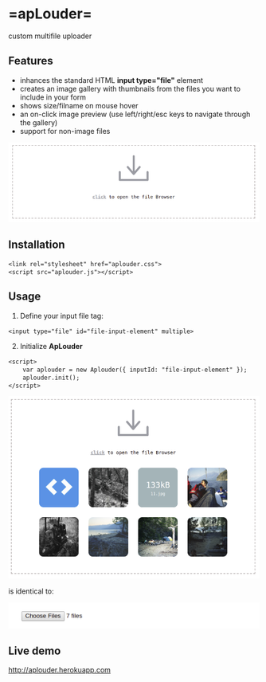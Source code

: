 # =apLouder=
custom multifile uploader

## Features
 * inhances the standard HTML **input type="file"** element
 * creates an image gallery with thumbnails from the files you want to include in your form
 * shows size/filname on mouse hover
 * an on-click image preview (use left/right/esc keys to navigate through the gallery)
 * support for non-image files

![alt tag](screenshot1.png?raw=true "apLouder")

## Installation
```
<link rel="stylesheet" href="aplouder.css">
<script src="aplouder.js"></script>
```
 
## Usage
1. Define your input file tag:
```
<input type="file" id="file-input-element" multiple>
```
2. Initialize **ApLouder**
```
<script>
    var aplouder = new Aplouder({ inputId: "file-input-element" });
    aplouder.init();
</script>
```

![alt tag](screenshot2.png?raw=true "apLouder")

is identical to:

![alt tag](screenshot3.png?raw=true "standard input element")

## Live demo
http://aplouder.herokuapp.com
